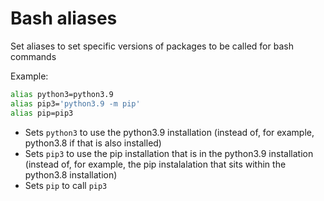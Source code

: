# Bash aliases

Set aliases to set specific versions of packages to be called for bash commands

Example:
```Bash
alias python3=python3.9
alias pip3='python3.9 -m pip'
alias pip=pip3
```

 - Sets `python3` to use the python3.9 installation (instead of, for example, python3.8 if that is also installed)
 - Sets `pip3` to use the pip installation that is in the python3.9 installation (instead of, for example, the pip instalalation that sits within the python3.8 installation)
 - Sets `pip` to call `pip3` 
